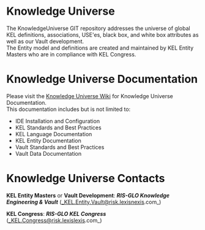 # Knowledge Universe
The KnowledgeUniverse GIT repository addresses the universe of global KEL definitions, associations, USE'es, black box, and white box attributes as well as our Vault development.  
The Entity model and definitions are created and maintained by KEL Entity Masters who are in compliance with KEL Congress.

# Knowledge Universe Documentation
Please visit the [Knowledge Universe Wiki](https://gitlab.ins.risk.regn.net/risk-engineering/KnowledgeUniverse/wikis/home) for Knowledge Universe Documentation.  
This documentation includes but is not limited to:
* IDE Installation and Configuration
* KEL Standards and Best Practices
* KEL Language Documentation
* KEL Entity Documentation
* Vault Standards and Best Practices
* Vault Data Documentation

# Knowledge Universe Contacts
**KEL Entity Masters** or **Vault Development**: **_RIS-GLO Knowledge Engineering & Vault_** (_KEL.Entity.Vault@risk.lexisnexis.com_)

**KEL Congress**: **_RIS-GLO KEL Congress_** (_KEL.Congress@risk.lexislexis.com_)

